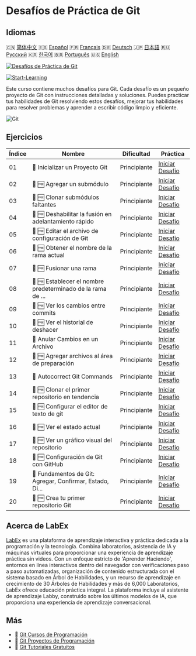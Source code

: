 # Desafíos de Práctica de Git

## Idiomas

🇨🇳 [简体中文](README_zh.md) 🇪🇸 [Español](README_es.md) 🇫🇷 [Français](README_fr.md) 🇩🇪 [Deutsch](README_de.md) 🇯🇵 [日本語](README_ja.md) 🇷🇺 [Русский](README_ru.md) 🇰🇷 [한국어](README_ko.md) 🇧🇷 [Português](README_pt.md) 🇺🇸 [English](README.md) 

[![Desafíos de Práctica de Git](https://cover-creator.labex.io/git-practice-challenges.png?lang=es)](https://labex.io/es/courses/git-practice-challenges)

[![Start-Learning](https://img.shields.io/badge/Start-Learning-whitesmoke?style=for-the-badge)](https://labex.io/es/courses/git-practice-challenges)

Este curso contiene muchos desafíos para Git. Cada desafío es un pequeño proyecto de Git con instrucciones detalladas y soluciones. Puedes practicar tus habilidades de Git resolviendo estos desafíos, mejorar tus habilidades para resolver problemas y aprender a escribir código limpio y eficiente.

![Git](https://img.shields.io/badge/Git-whitesmoke?style=for-the-badge&logo=git)


## Ejercicios

|   Índice | Nombre                                                      | Dificultad   | Práctica                                                                                                                                                   |
|----------|-------------------------------------------------------------|--------------|------------------------------------------------------------------------------------------------------------------------------------------------------------|
|       01 | 🎯  Inicializar un Proyecto Git                             | Principiante | <a target='_blank' href='https://labex.io/es/labs/git-initialize-git-project-385166?course=git-practice-challenges'>Iniciar Desafío</a>                    |
|       02 | 🎯 🆓 Agregar un submódulo                                  | Principiante | <a target='_blank' href='https://labex.io/es/labs/add-a-submodule-12611?course=git-practice-challenges'>Iniciar Desafío</a>                                |
|       03 | 🎯 🆓 Clonar submódulos faltantes                           | Principiante | <a target='_blank' href='https://labex.io/es/labs/clone-missing-submodules-12620?course=git-practice-challenges'>Iniciar Desafío</a>                       |
|       04 | 🎯 🆓 Deshabilitar la fusión en adelantamiento rápido       | Principiante | <a target='_blank' href='https://labex.io/es/labs/disable-fast-forward-merging-12642?course=git-practice-challenges'>Iniciar Desafío</a>                   |
|       05 | 🎯 🆓 Editar el archivo de configuración de Git             | Principiante | <a target='_blank' href='https://labex.io/es/labs/edit-git-configuration-file-12645?course=git-practice-challenges'>Iniciar Desafío</a>                    |
|       06 | 🎯 🆓 Obtener el nombre de la rama actual                   | Principiante | <a target='_blank' href='https://labex.io/es/labs/get-the-current-branch-name-12633?course=git-practice-challenges'>Iniciar Desafío</a>                    |
|       07 | 🎯 🆓 Fusionar una rama                                     | Principiante | <a target='_blank' href='https://labex.io/es/labs/merge-a-branch-12655?course=git-practice-challenges'>Iniciar Desafío</a>                                 |
|       08 | 🎯 🆓 Establecer el nombre predeterminado de la rama de ... | Principiante | <a target='_blank' href='https://labex.io/es/labs/set-default-push-branch-name-12672?course=git-practice-challenges'>Iniciar Desafío</a>                   |
|       09 | 🎯 🆓 Ver los cambios entre commits                         | Principiante | <a target='_blank' href='https://labex.io/es/labs/view-changes-between-commits-12684?course=git-practice-challenges'>Iniciar Desafío</a>                   |
|       10 | 🎯 🆓 Ver el historial de deshacer                          | Principiante | <a target='_blank' href='https://labex.io/es/labs/view-undo-history-12696?course=git-practice-challenges'>Iniciar Desafío</a>                              |
|       11 | 🎯  Anular Cambios en un Archivo                            | Principiante | <a target='_blank' href='https://labex.io/es/labs/git-cancel-file-change-387714?course=git-practice-challenges'>Iniciar Desafío</a>                        |
|       12 | 🎯 🆓 Agregar archivos al área de preparación               | Principiante | <a target='_blank' href='https://labex.io/es/labs/add-files-to-the-staging-area-12675?course=git-practice-challenges'>Iniciar Desafío</a>                  |
|       13 | 🎯  Autocorrect Git Commands                                | Principiante | <a target='_blank' href='https://labex.io/es/labs/autocorrect-git-commands-12614?course=git-practice-challenges'>Iniciar Desafío</a>                       |
|       14 | 🎯 🆓 Clonar el primer repositorio en tendencia             | Principiante | <a target='_blank' href='https://labex.io/es/labs/clone-the-first-trending-repository-12621?course=git-practice-challenges'>Iniciar Desafío</a>            |
|       15 | 🎯 🆓 Configurar el editor de texto de git                  | Principiante | <a target='_blank' href='https://labex.io/es/labs/configure-the-git-text-editor-12673?course=git-practice-challenges'>Iniciar Desafío</a>                  |
|       16 | 🎯 🆓 Ver el estado actual                                  | Principiante | <a target='_blank' href='https://labex.io/es/labs/view-current-status-12695?course=git-practice-challenges'>Iniciar Desafío</a>                            |
|       17 | 🎯 🆓 Ver un gráfico visual del repositorio                 | Principiante | <a target='_blank' href='https://labex.io/es/labs/view-a-visual-graph-of-the-repository-12685?course=git-practice-challenges'>Iniciar Desafío</a>          |
|       18 | 🎯 🆓 Configuración de Git con GitHub                       | Principiante | <a target='_blank' href='https://labex.io/es/labs/git-git-configuration-with-github-23?course=git-practice-challenges'>Iniciar Desafío</a>                 |
|       19 | 🎯  Fundamentos de Git: Agregar, Confirmar, Estado, Di...   | Principiante | <a target='_blank' href='https://labex.io/es/labs/shell-git-fundamentals-add-commit-status-diff-387715?course=git-practice-challenges'>Iniciar Desafío</a> |
|       20 | 🎯 🆓 Crea tu primer repositorio Git                        | Principiante | <a target='_blank' href='https://labex.io/es/labs/create-your-first-git-repository-12632?course=git-practice-challenges'>Iniciar Desafío</a>               |

## Acerca de LabEx

[LabEx](https://labex.io) es una plataforma de aprendizaje interactiva y práctica dedicada a la programación y la tecnología. Combina laboratorios, asistencia de IA y máquinas virtuales para proporcionar una experiencia de aprendizaje práctica sin videos. Con un enfoque estricto de 'Aprender Haciendo', entornos en línea interactivos dentro del navegador con verificaciones paso a paso automatizadas, organización de contenido estructurada con el sistema basado en Árbol de Habilidades, y un recurso de aprendizaje en crecimiento de 30 Árboles de Habilidades y más de 6,000 Laboratorios, LabEx ofrece educación práctica integral. La plataforma incluye al asistente de aprendizaje Labby, construido sobre los últimos modelos de IA, que proporciona una experiencia de aprendizaje conversacional.

## Más

- 🔗 [Git Cursos de Programación](https://github.com/labex-labs/awesome-programming-courses)
- 🔗 [Git Proyectos de Programación](https://github.com/labex-labs/awesome-programming-projects)
- 🔗 [Git Tutoriales Gratuitos](https://github.com/labex-labs/git-free-tutorials)

